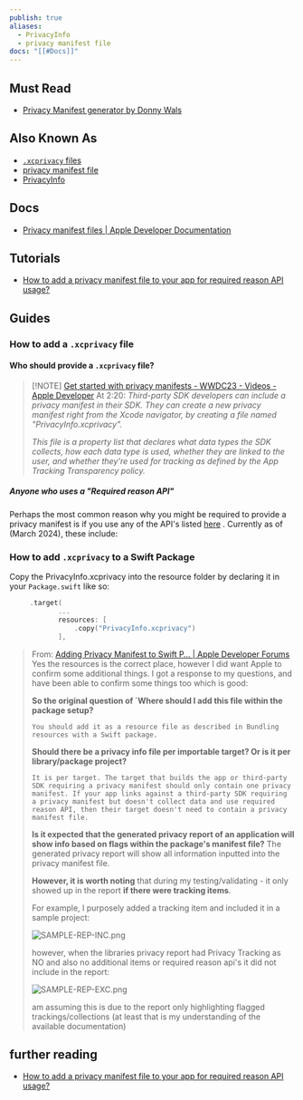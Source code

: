 ```yaml
---
publish: true
aliases:
  - PrivacyInfo
  - privacy manifest file
docs: "[[#Docs]]"
---
```

## Must Read
- [Privacy Manifest generator by Donny Wals](https://www.privacymanifest.dev/)

## Also Known As
- [`.xcprivacy` files](%60.xcprivacy%60%20files.md)
- [privacy manifest file](%60.xcprivacy%60%20files.md)
- [PrivacyInfo](%60.xcprivacy%60%20files.md)

## Docs
- [Privacy manifest files | Apple Developer Documentation](https://developer.apple.com/documentation/bundleresources/privacy_manifest_files) 

## Tutorials 
- [How to add a privacy manifest file to your app for required reason API usage?](https://www.donnywals.com/how-to-add-a-privacy-manifest-file-to-your-app-for-required-reason-api-usage/) 

## Guides
### How to add a `.xcprivacy` file

#### Who should provide a `.xcprivacy` file?


> [!NOTE] [Get started with privacy manifests - WWDC23 - Videos - Apple Developer](https://developer.apple.com/videos/play/wwdc2023/10060)
> At 2:20: 
> *Third-party SDK developers can include a privacy manifest in their SDK. They can create a new privacy manifest right from the Xcode navigator, by creating a file named "PrivacyInfo.xcprivacy".*
> 
> *This file is a property list that declares what data types the SDK collects, how each data type is used, whether they are linked to the user, and whether they're used for tracking as defined by the App Tracking Transparency policy.*

##### Anyone who uses a "Required reason API"
Perhaps the most common reason why you might be required to provide a privacy manifest is if you use any of the API's listed [here](https://developer.apple.com/documentation/bundleresources/privacy_manifest_files/describing_use_of_required_reason_api) . Currently as of (March 2024), these include: 

### How to add `.xcprivacy` to a Swift Package

Copy the PrivacyInfo.xcprivacy into the resource folder by declaring it in your `Package.swift` like so:

```swift
     .target(
            ...
            resources: [
                .copy("PrivacyInfo.xcprivacy")
            ],
```

> From: [Adding Privacy Manifest to Swift P… | Apple Developer Forums](https://forums.developer.apple.com/forums/thread/742527) 
> Yes the resources is the correct place, however I did want Apple to confirm some additional things. I got a response to my questions, and have been able to confirm some things too which is good:
> 
> **So the original question of `Where should I add this file within the package setup?**
> 
> `You should add it as a resource file as described in Bundling resources with a Swift package.`
> 
> **Should there be a privacy info file per importable target? Or is it per library/package project?**
> 
> `It is per target. The target that builds the app or third-party SDK requiring a privacy manifest should only contain one privacy manifest. If your app links against a third-party SDK requiring a privacy manifest but doesn't collect data and use required reason API, then their target doesn't need to contain a privacy manifest file.`
> 
> **Is it expected that the generated privacy report of an application will show info based on flags within the package's manifest file?** The generated privacy ​report will show all information inputted into the ​privacy manifest file.
> 
> **However, it is worth noting** that during my testing/validating - it only showed up in the report **if there were tracking items**.
> 
> For example, I purposely added a tracking item and included it in a sample project:
> 
> ![](https://developer.apple.com/forums/content/attachment/f8997a85-28a1-4e87-85f0-e1133c5dca5c "SAMPLE-REP-INC.png")
> 
> however, when the libraries privacy report had Privacy Tracking as NO and also no additional items or required reason api's it did not include in the report:
> 
> ![](https://developer.apple.com/forums/content/attachment/20fcc023-0a27-4fc6-9f8d-fea581889dff "SAMPLE-REP-EXC.png")
> 
> am assuming this is due to the report only highlighting flagged trackings/collections (at least that is my understanding of the available documentation)

## further reading 
- [How to add a privacy manifest file to your app for required reason API usage?](https://www.donnywals.com/how-to-add-a-privacy-manifest-file-to-your-app-for-required-reason-api-usage/) 